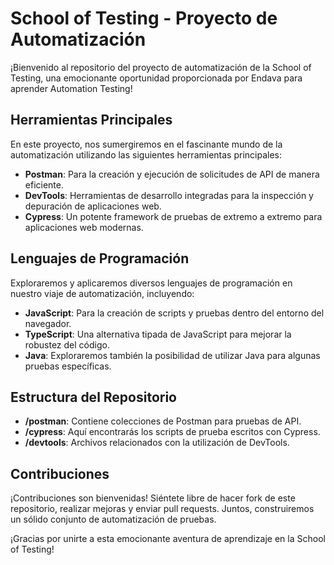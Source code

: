 # School of Testing - Proyecto de Automatización

¡Bienvenido al repositorio del proyecto de automatización de la School of Testing, una emocionante oportunidad proporcionada por Endava para aprender Automation Testing!

## Herramientas Principales
En este proyecto, nos sumergiremos en el fascinante mundo de la automatización utilizando las siguientes herramientas principales:
- **Postman**: Para la creación y ejecución de solicitudes de API de manera eficiente.
- **DevTools**: Herramientas de desarrollo integradas para la inspección y depuración de aplicaciones web.
- **Cypress**: Un potente framework de pruebas de extremo a extremo para aplicaciones web modernas.

## Lenguajes de Programación
Exploraremos y aplicaremos diversos lenguajes de programación en nuestro viaje de automatización, incluyendo:
- **JavaScript**: Para la creación de scripts y pruebas dentro del entorno del navegador.
- **TypeScript**: Una alternativa tipada de JavaScript para mejorar la robustez del código.
- **Java**: Exploraremos también la posibilidad de utilizar Java para algunas pruebas específicas.

## Estructura del Repositorio
- **/postman**: Contiene colecciones de Postman para pruebas de API.
- **/cypress**: Aquí encontrarás los scripts de prueba escritos con Cypress.
- **/devtools**: Archivos relacionados con la utilización de DevTools.

## Contribuciones
¡Contribuciones son bienvenidas! Siéntete libre de hacer fork de este repositorio, realizar mejoras y enviar pull requests. Juntos, construiremos un sólido conjunto de automatización de pruebas.

¡Gracias por unirte a esta emocionante aventura de aprendizaje en la School of Testing!
